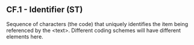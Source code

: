 ## CF.1 - Identifier (ST)

Sequence of characters (the code) that uniquely identifies the item being referenced by the &lt;text>. Different coding schemes will have different elements here.
